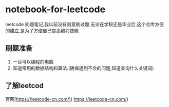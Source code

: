 # notebook-for-leetcode

leetcode 刷题笔记,我以前没有刻意刷过题.无论在学校还是毕业后.这个仓库方便的建立,是为了方便自己提高编程技能

## 刷题准备

1. 一台可以编程的电脑
2. 知道常用的数据结构和算法.(确保遇到不会的问题,知道查询什么关键词)

## 了解leetcod
官网[https://leetcode-cn.com/]( https://leetcode-cn.com/)  

